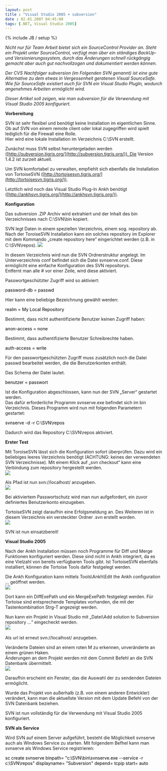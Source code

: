```yaml
---
layout: post
title : "Visual Studio 2005 + subversion"
date : 02.01.2007 04:45:00
tags: [.NET, Visual Studio 2005]
---
```

{% include JB / setup %}

<em>Nicht nur für Team Arbeit bietet sich ein SourceControl Provider an. Steht ein Projekt unter SourceControl, verfügt man über ein ständiges BackUp- und Versionierungssystem, durch das Änderungen schnell rückgängig gemacht aber auch gut nachvollzogen und dokumentiert werden können.</em>

<em>Der CVS Nachfolger subversion (im Folgenden SVN genannt) ist eine gute Alternative zu dem etwas in Vergessenheit geratenen Visual SourceSafe.  
Wie für SourceSafe existiert auch für SVN ein Visual Studio PlugIn, wodurch angenehmes Arbeiten ermöglicht wird.</em> 

<em>Dieser Artikel soll zeigen, wie man subversion für die Verwendung mit Visual Studio 2005 konfiguriert.</em> 

<strong>Vorbereitung</strong> 

SVN ist sehr flexibel und benötigt keine Installation im eigentlichen Sinne. Ob auf SVN von einem remote client oder lokal zugegriffen wird spielt lediglich für die Firewall eine Rolle.  
Hier wird eine lokale Installation im Verzeichnis C:\SVN erstellt. 

Zunächst muss SVN selbst heruntergeladen werden ([http://subversion.tigris.org/](http://subversion.tigris.org/)). Die Version 1.4.2 ist zurzeit aktuell. 

Um SVN komfortabel zu verwalten, empfiehlt sich ebenfalls die Installation von TortoiseSVN ([http://tortoisesvn.tigris.org/](http://tortoisesvn.tigris.org/)). 

Letztlich wird noch das Visual Studio Plug-In Ankh benötigt ([http://ankhsvn.tigris.org/](http://ankhsvn.tigris.org/)). 

<b>Konfiguration</b> 

Das subversion .ZIP Archiv wird extrahiert und der Inhalt des bin Verzeichnisses nach C:\SVN\bin kopiert. 

SVN legt Daten in einem speziellen Verzeichnis, einem sog. repository ab. Nach der ToroiseSVN Installation kann ein solches repository im Explorer mit dem Kommando „create repository here“ eingerichtet werden (z.B. in C:\SVN\repos\).
![](http://www.dev-jc-vb.de/dev-jc-vb/blog/images/VisualStudio2005subversion_42C7/01CreateRepository12.png) 

In diesem Verzeichnis wird nun die SVN Ordnerstruktur angelegt. Im Unterverzeichnis conf befindet sich die Datei svnserve.conf. Diese ermöglicht eine einfache Konfiguration des SVN repositorys.  
Entfernt man alle # vor einer Zeile, wird diese aktiviert. 

Passwortgeschützter Zugriff wird so aktiviert:

<div class="wlWriterSmartContent" id="57F11A72-B0E5-49c7-9094-E3A15BD5B5E7:b20d08dc-4ad3-4bf0-a571-4e024df7c4ef" contenteditable="false" style="PADDING-RIGHT: 0px; DISPLAY: inline; PADDING-LEFT: 0px; FLOAT: none; PADDING-BOTTOM: 0px; MARGIN: 0px; PADDING-TOP: 0px">

<div><span style="COLOR: #000000">password</span><span style="COLOR: #000000">-</span><span style="COLOR: #000000">db </span><span style="COLOR: #000000">=</span><span style="COLOR: #000000"> passwd
    </span></div>
</div>

Hier kann eine beliebige Bezeichnung gewählt werden:

<div class="wlWriterSmartContent" id="57F11A72-B0E5-49c7-9094-E3A15BD5B5E7:bfbae5df-db07-43d2-a283-5b9b7e83a004" contenteditable="false" style="PADDING-RIGHT: 0px; DISPLAY: inline; PADDING-LEFT: 0px; FLOAT: none; PADDING-BOTTOM: 0px; MARGIN: 0px; PADDING-TOP: 0px">

<div><span style="COLOR: #000000">realm </span><span style="COLOR: #000000">=</span><span style="COLOR: #000000"> My Local Repository</span></div>
</div>

Bestimmt, dass nicht authentifizierte Benutzer keinen Zugriff haben: 

<div class="wlWriterSmartContent" id="57F11A72-B0E5-49c7-9094-E3A15BD5B5E7:94a0220a-dc5c-4f9e-83e8-08706ac11452" contenteditable="false" style="PADDING-RIGHT: 0px; DISPLAY: inline; PADDING-LEFT: 0px; FLOAT: none; PADDING-BOTTOM: 0px; MARGIN: 0px; PADDING-TOP: 0px">

<div><span style="COLOR: #000000">anon</span><span style="COLOR: #000000">-</span><span style="COLOR: #000000">access </span><span style="COLOR: #000000">=</span><span style="COLOR: #000000"> none</span></div>
</div>

Bestimmt, dass authentifizierte Benutzer Schreibrechte haben. 

<div class="wlWriterSmartContent" id="57F11A72-B0E5-49c7-9094-E3A15BD5B5E7:e1bc9378-3e67-4053-9fca-301400b8206c" contenteditable="false" style="PADDING-RIGHT: 0px; DISPLAY: inline; PADDING-LEFT: 0px; FLOAT: none; PADDING-BOTTOM: 0px; MARGIN: 0px; PADDING-TOP: 0px">

<div><span style="COLOR: #000000">auth</span><span style="COLOR: #000000">-</span><span style="COLOR: #000000">access </span><span style="COLOR: #000000">=</span><span style="COLOR: #000000"> write</span></div>
</div>

Für den passwortgeschützten Zugriff muss zusätzlich noch die Datei passwd bearbeitet werden, die die Benutzerkonten enthält. 

Das Schema der Datei lautet. 

<div class="wlWriterSmartContent" id="57F11A72-B0E5-49c7-9094-E3A15BD5B5E7:c19efc1e-d897-4cdf-9983-3b2233ee6fba" contenteditable="false" style="PADDING-RIGHT: 0px; DISPLAY: inline; PADDING-LEFT: 0px; FLOAT: none; PADDING-BOTTOM: 0px; MARGIN: 0px; PADDING-TOP: 0px">

<div><span style="COLOR: #000000">benutzer </span><span style="COLOR: #000000">=</span><span style="COLOR: #000000"> passwort</span></div>
</div>

Ist die Konfiguration abgeschlossen, kann nun der SVN „Server“ gestartet werden.  
Das dafür erforderliche Programm svnserve.exe befindet sich im bin Verzeichnis. Dieses Programm wird nun mit folgenden Parametern gestartet: 

<div class="wlWriterSmartContent" id="57F11A72-B0E5-49c7-9094-E3A15BD5B5E6:a0b20b5d-d3e3-44d3-be0e-e537c63e50f8" contenteditable="false" style="PADDING-RIGHT: 0px; DISPLAY: inline; PADDING-LEFT: 0px; PADDING-BOTTOM: 0px; MARGIN: 0px; PADDING-TOP: 0px">

<div><span style="COLOR: #000000">svnserve </span><span style="COLOR: #000000">-</span><span style="COLOR: #000000">d </span><span style="COLOR: #000000">-</span><span style="COLOR: #000000">r C:\SVN\repos</span></div>
</div>

Dadurch wird das Repository C:\SVN\repos aktiviert. 

<b>Erster Test</b> 

Mit ToroiseSVN lässt sich die Konfiguration sofort überprüfen. Dazu wird ein beliebiges leeres Verzeichnis benötigt (ACHTUNG: keines der verwendeten SVN Verzeichnisse). Mit einem Klick auf „svn checkout“ kann eine Verbindung zum repository hergestellt werden.  
![](http://www.dev-jc-vb.de/dev-jc-vb/blog/images/VisualStudio2005subversion_42C7/02CheckOut016.png) 

Als Pfad ist nun svn://localhost/ anzugeben.  
![](http://www.dev-jc-vb.de/dev-jc-vb/blog/images/VisualStudio2005subversion_42C7/02CheckOut024.png) 

Bei aktiviertem Passwortschutz wird man nun aufgefordert, ein zuvor definiertes Benutzerkonto einzugeben. 

TortoiseSVN zeigt daraufhin eine Erfolgsmeldung an. Des Weiteren ist in diesem Verzeichnis ein versteckter Ordner .svn erstellt worden.  
![](http://www.dev-jc-vb.de/dev-jc-vb/blog/images/VisualStudio2005subversion_42C7/02CheckOut034.png) 

SVN ist nun einsatzbereit! 

<b>Visual Studio 2005</b> 

Nach der Ankh Installation müssen noch Programme für Diff und Merge Funktionen konfiguriert werden. Diese sind nicht in Ankh integriert, da es eine Vielzahl von bereits verfügbaren Tools gibt. Ist TortoiseSVN ebenfalls installiert, können die Tortoise Tools dafür festgelegt werden. 

Die Ankh Konfiguration kann mittels Tools\Ankh\Edit the Ankh configuration … geöffnet werden.  
![](http://www.dev-jc-vb.de/dev-jc-vb/blog/images/VisualStudio2005subversion_42C7/03AnkhConfig014.png) 

Dort kann ein DiffExePath und ein MergeExePath festgelegt werden. Für Tortoise sind entsprechende Templates vorhanden, die mit der Tastenkombination Strg-T angezeigt werden.

Nun kann ein Projekt in Visual Studio mit „Datei\Add solution to Subversion repository …“ eingecheckt werden.  
![](http://www.dev-jc-vb.de/dev-jc-vb/blog/images/VisualStudio2005subversion_42C7/03VsCheckIn4.png) 

Als url ist erneut svn://localhost/ anzugeben.

Veränderte Dateien sind an einem roten M zu erkennen, unveränderte an einem grünen Haken.  
Änderungen an dem Projekt werden mit dem Commit Befehl an die SVN Datenbank übermittelt.  
![](http://www.dev-jc-vb.de/dev-jc-vb/blog/images/VisualStudio2005subversion_42C7/04VsCommit4.png) 

Daraufhin erscheint ein Fenster, das die Auswahl der zu sendenden Dateien ermöglicht. 

Wurde das Projekt von außerhalb (z.B. von einem anderen Entwickler) verändert, kann man die aktuellste Version mit dem Update Befehl von der SVN Datenbank beziehen. 

SVN ist nun vollständig für die Verwendung mit Visual Studio 2005 konfiguriert. 

<strong>SVN als Service</strong> 

Wird SVN auf einem Server aufgeführt, besteht die Möglichkeit svnserve auch als Windows Service zu starten. Mit folgendem Befhel kann man svnserve als Windows Service registrieren: 

<div class="wlWriterSmartContent" id="57F11A72-B0E5-49c7-9094-E3A15BD5B5E7:e2e2486c-4691-4785-a631-8f9ff16e3f4d" contenteditable="false" style="PADDING-RIGHT: 0px; DISPLAY: inline; PADDING-LEFT: 0px; FLOAT: none; PADDING-BOTTOM: 0px; MARGIN: 0px; PADDING-TOP: 0px">

<div><span style="COLOR: #000000">sc create svnserve binpath</span><span style="COLOR: #000000">=</span><span style="COLOR: #000000"> </span><span style="COLOR: #000000">"</span><span style="COLOR: #000000">c:\SVN\bin\svnserve.exe --service -r c:\SVN\repos</span><span style="COLOR: #000000">"</span><span style="COLOR: #000000"> displayname</span><span style="COLOR: #000000">= </span><span style="COLOR: #000000">"</span><span style="COLOR: #000000">Subversion</span><span style="COLOR: #000000">"</span><span style="COLOR: #000000"> depend</span><span style="COLOR: #000000">=</span><span style="COLOR: #000000"> tcpip start</span><span style="COLOR: #000000">=</span><span style="COLOR: #000000"> auto
    </span></div>
</div>
